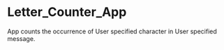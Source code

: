 # Letter_Counter_App
App counts the occurrence of User specified character in User specified message.
